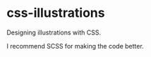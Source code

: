 # css-illustrations

Designing illustrations with CSS.

I recommend SCSS for making the code better.
